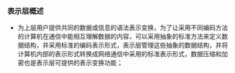 ### 表示层概述
+ 为上层用户提供共同的数据或信息的语法表示变换，为了让采用不同编码方法的计算机在通信中能相互理解数据的内容，可以采用抽象的标准方法来定义数据结构，并采用标准的编码表示形式，表示层管理这些抽象的数据结构，并将计算机内部的表示形式转换成网络通信中采用的标准表示形式，数据压缩和加密也是表示层可提供的表示变换功能；

